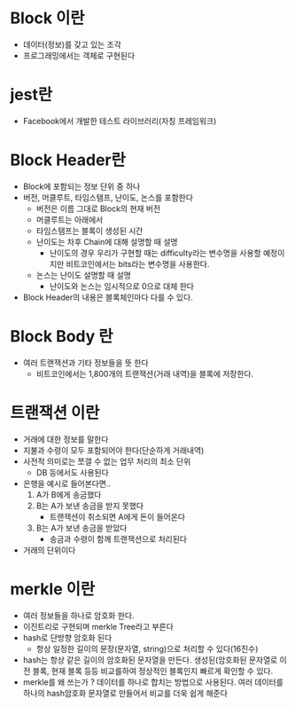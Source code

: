 # Block 이란

- 데이터(정보)를 갖고 있는 조각
- 프로그래밍에서는 객체로 구현된다

# jest란

- Facebook에서 개발한 테스트 라이브러리(자칭 프레임워크)

# Block Header란

- Block에 포함되는 정보 단위 중 하나
- 버전, 머클루트, 타임스탬프, 난이도, 논스를 포함한다
  - 버전은 이름 그대로 Block의 현재 버전
  - 머클루트는 아래에서
  - 타임스탬프는 블록이 생성된 시간
  - 난이도는 차후 Chain에 대해 설명할 때 설명
    - 난이도의 경우 우리가 구현할 때는 difficulty라는 변수명을 사용할 예정이지만 비트코인에서는 bits라는 변수명을 사용한다.
  - 논스는 난이도 설명할 때 설명
    - 난이도와 논스는 임시적으로 0으로 대체 한다
- Block Header의 내용은 블록체인마다 다를 수 있다.

# Block Body 란

- 여러 트랜잭션과 기타 정보들을 뜻 한다
  - 비트코인에서는 1,800개의 트랜잭션(거래 내역)을 블록에 저장한다.

# 트랜잭션 이란

- 거래에 대한 정보를 말한다
- 지불과 수령이 모두 포함되어야 한다(단순하게 거래내역)
- 사전적 의미로는 쪼갤 수 없는 업무 처리의 최소 단위
  - DB 등에서도 사용된다
- 은행을 예시로 들어본다면..
  1. A가 B에게 송금했다
  2. B는 A가 보낸 송금을 받지 못했다
     - 트랜잭션이 취소되면 A에게 돈이 들어온다
  3. B는 A가 보낸 송금을 받았다
     - 송금과 수령이 함께 트랜잭션으로 처리된다
- 거래의 단위이다

# merkle 이란

- 여러 정보들을 하나로 암호화 한다.
- 이진트리로 구현되며 merkle Tree라고 부른다
- hash로 단방향 암호화 된다
  - 항상 일정한 길이의 문장(문자열, string)으로 처리할 수 있다(16진수)
- hash는 항상 같은 길이의 암호화된 문자열을 만든다. 생성된(암호화된 문자열로 이전 블록, 현재 블록 등등 비교를하여 정상적인 블록인지 빠르게 확인할 수 있다.
- merkle를 왜 쓰는가 ? 데이터를 하나로 합치는 방법으로 사용된다. 여러 데이터를 하나의 hash암호화 문자열로 만들어서 비교를 더욱 쉽게 해준다
